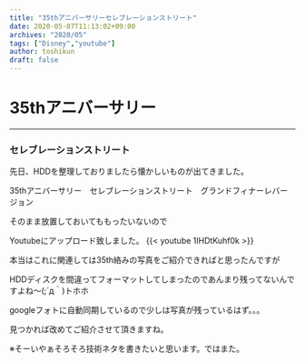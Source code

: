 ```yaml
---
title: "35thアニバーサリーセレブレーションストリート"
date: 2020-05-07T11:13:02+09:00
archives: "2020/05"
tags: ["Disney","youtube"]
author: toshikun
draft: false
---
```

# 35thアニバーサリー
***
### セレブレーションストリート
先日、HDDを整理しておりましたら懐かしいものが出てきました。

35thアニバーサリー　セレブレーションストリート　グランドフィナーレバージョン

そのまま放置しておいてももったいないので

Youtubeにアップロード致しました。
{{< youtube 1IHDtKuhf0k >}}
<br>

本当はこれに関連しては35th絡みの写真をご紹介できればと思ったんですが

HDDディスクを間違ってフォーマットしてしまったのであんまり残ってないんですよね～(;´д｀)トホホ

googleフォトに自動同期しているので少しは写真が残っているはず。。。

見つかれば改めてご紹介させて頂きますね。

※そーいやぁそろそろ技術ネタを書きたいと思います。ではまた。

